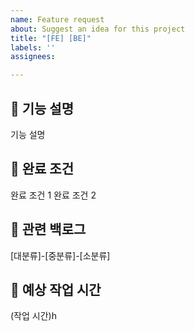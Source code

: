 ```yaml
---
name: Feature request
about: Suggest an idea for this project
title: "[FE] [BE]"
labels: ''
assignees: 

---
```


## 🔨 기능 설명
기능 설명

## 📑 완료 조건
 완료 조건 1
 완료 조건 2

## 💭 관련 백로그
[대분류]-[중분류]-[소분류]

## 💭 예상 작업 시간
(작업 시간)h
